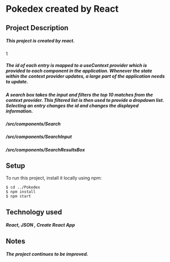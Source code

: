 # Pokedex created by React

## Project Description
##### This project is created by react. 
1
##### The id of each entry is mapped to a **useContext** provider which is provided to each component in the application. Whenever the state within the context provider updates, a large part of the application needs to update. 
##### A search box takes the input and filters the top 10 matches from the context provider. This filtered list is then used to provide a dropdown list. Selecting an entry changes the id and changes the displayed information. 

##### /src/components/Search
##### /src/components/SearchInput
##### /src/components/SearchResultsBox
## Setup
To run this project, install it locally using npm:

```
$ cd ../Pokedex
$ npm install
$ npm start
```
## Technology used
##### React, JSON , Create React App
## Notes
##### The project continues to be improved. 

